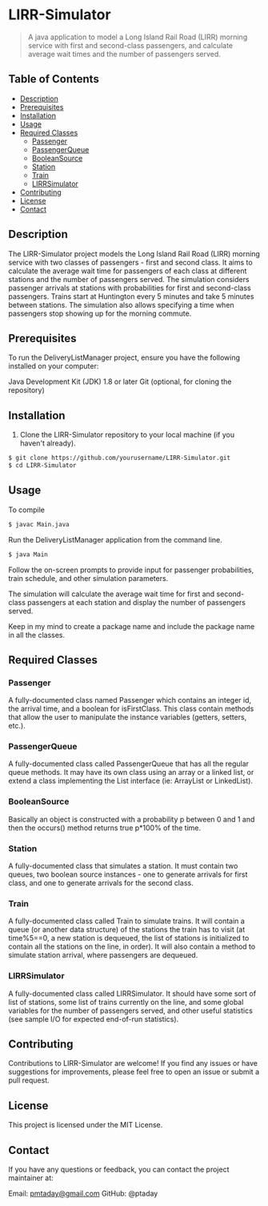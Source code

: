 # LIRR-Simulator

> A java application to model a Long Island Rail Road (LIRR) morning service with first and second-class passengers, and calculate average wait times and the number of passengers served.

## Table of Contents

- [Description](#description)
- [Prerequisites](#prerequisites)
- [Installation](#installation)
- [Usage](#usage)
- [Required Classes](#required-classes)
  - [Passenger](#passenger)
  - [PassengerQueue](#passengerqueue)
  - [BooleanSource](#booleansource)
  - [Station](#station)
  - [Train](#train)
  - [LIRRSimulator](#lirrsimulator)
- [Contributing](#contributing)
- [License](#license)
- [Contact](#contact)

## Description

The LIRR-Simulator project models the Long Island Rail Road (LIRR) morning service with two classes of passengers - first and second class. It aims to calculate the average wait time for passengers of each class at different stations and the number of passengers served. The simulation considers passenger arrivals at stations with probabilities for first and second-class passengers. Trains start at Huntington every 5 minutes and take 5 minutes between stations. The simulation also allows specifying a time when passengers stop showing up for the morning commute.

## Prerequisites
To run the DeliveryListManager project, ensure you have the following installed on your computer:

Java Development Kit (JDK) 1.8 or later
Git (optional, for cloning the repository)


## Installation

1. Clone the LIRR-Simulator repository to your local machine (if you haven't already).

```bash
$ git clone https://github.com/yourusername/LIRR-Simulator.git
$ cd LIRR-Simulator
```
## Usage
To compile 
```bash
$ javac Main.java
```
Run the DeliveryListManager application from the command line.
```bash
$ java Main
```
Follow the on-screen prompts to provide input for passenger probabilities, train schedule, and other simulation parameters.

The simulation will calculate the average wait time for first and second-class passengers at each station and display the number of passengers served.

Keep in my mind to create a package name and include the package name in all the classes.

## Required Classes
### Passenger
A fully-documented class named Passenger which contains an integer id, the arrival time, and a boolean for isFirstClass. This class contain methods that allow the user to manipulate the instance variables (getters, setters, etc.).

### PassengerQueue
A fully-documented class called PassengerQueue that has all the regular queue methods. It may have its own class using an array or a linked list, or extend a class implementing the List<T> interface (ie: ArrayList or LinkedList). 

### BooleanSource
Basically an object is constructed with a probability p between 0 and 1 and then the occurs() method returns true p*100% of the time.

### Station
A fully-documented class that simulates a station. It must contain two queues, two boolean source instances - one to generate arrivals for first class, and one to generate arrivals for the second class.

### Train
A fully-documented class called Train to simulate trains. It will contain a queue (or another data structure) of the stations the train has to visit (at time%5==0, a new station is dequeued, the list of stations is initialized to contain all the stations on the line, in order). It will also contain a method to simulate station arrival, where passengers are dequeued.

### LIRRSimulator
A fully-documented class called LIRRSimulator. It should have some sort of list of stations, some list of trains currently on the line, and some global variables for the number of passengers served, and other useful statistics (see sample I/O for expected end-of-run statistics).

## Contributing
Contributions to LIRR-Simulator are welcome! If you find any issues or have suggestions for improvements, please feel free to open an issue or submit a pull request.

## License
This project is licensed under the MIT License.

## Contact
If you have any questions or feedback, you can contact the project maintainer at:

Email: pmtaday@gmail.com
GitHub: @ptaday
